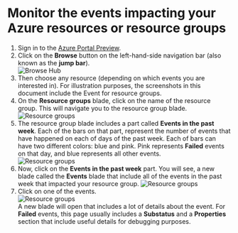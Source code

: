 <properties pageTitle="How to debug with events" description="Learn how to see events in Azure." authors="HaniKN-MSFT" manager="kamrani" editor="" services="application-insights" documentationCenter=""/>

<tags ms.service="application-insights" ms.workload="tbd" ms.tgt_pltfrm="ibiza" ms.devlang="na" ms.topic="article" ms.date="11/24/2014" ms.author="hanikn"/>

# Monitor the events impacting your Azure resources or resource groups

1. Sign in to the [Azure Portal Preview](https://portal.azure.com/).
2. Click on the **Browse** button on the left-hand-side navigation bar (also known as the **jump bar**).  
    ![Browse Hub](./media/insights-debugging-with-events/Insights_Browse.png)
3. Then choose any resource (depending on which events you are interested in). For illustration purposes, the screenshots in this document include the Event for resource groups.
4. On the **Resource groups** blade, click on the name of the resource group. This will navigate you to the resource group blade.  
    ![Resource groups](./media/insights-debugging-with-events/Insights_SelectRG.png)
5. The resource group blade includes a part called **Events in the past week**. Each of the bars on that part, represent the number of events that have happened on each of days of the past week. Each of bars can have two different colors: blue and pink. Pink represents **Failed** events on that day, and blue represents all other events.  
    ![Resource groups](./media/insights-debugging-with-events/Insights_RGBlade.png)
6. Now, click on the **Events in the past week** part. You will see, a new blade called the **Events** blade that include all of the events in the past week that impacted your resource group.
    ![Resource groups](./media/insights-debugging-with-events/Insights_AllEvents.png)
7. Click on one of the events.  
    ![Resource groups](./media/insights-debugging-with-events/Insights_EventDetails.png)  
    A new blade will open that includes a lot of details about the event. For **Failed** events, this page usually includes a **Substatus** and a **Properties** section that include useful details for debugging purposes.

